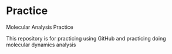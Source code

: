 # Practice
Molecular Analysis Practice

This repository is for practicing using GitHub and practicing doing molecular dynamics analysis
